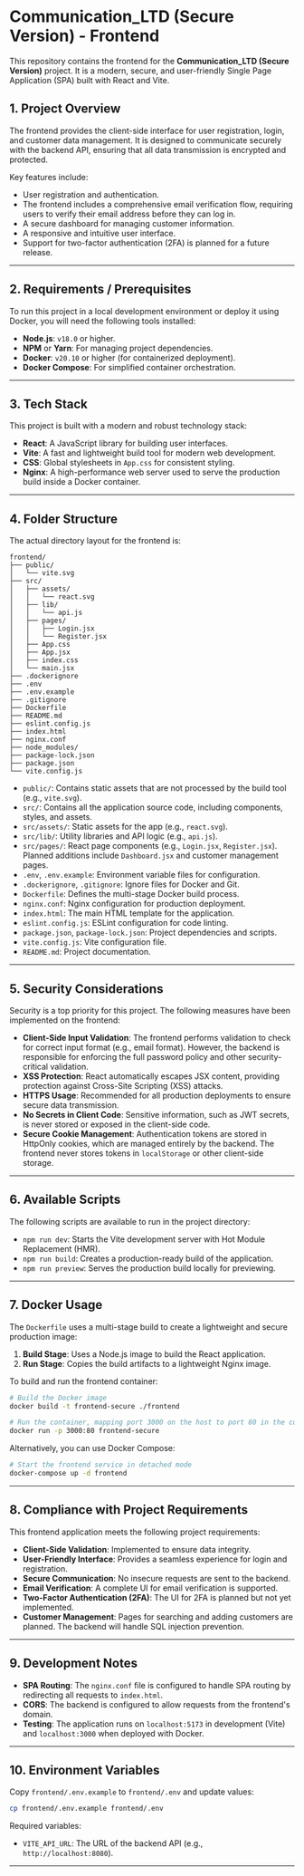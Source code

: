 # Communication_LTD (Secure Version) - Frontend

This repository contains the frontend for the **Communication_LTD (Secure Version)** project. It is a modern, secure, and user-friendly Single Page Application (SPA) built with React and Vite.

## 1. Project Overview

The frontend provides the client-side interface for user registration, login, and customer data management. It is designed to communicate securely with the backend API, ensuring that all data transmission is encrypted and protected.

Key features include:
-   User registration and authentication.
-   The frontend includes a comprehensive email verification flow, requiring users to verify their email address before they can log in.
-   A secure dashboard for managing customer information.
-   A responsive and intuitive user interface.
-   Support for two-factor authentication (2FA) is planned for a future release.

---

## 2. Requirements / Prerequisites

To run this project in a local development environment or deploy it using Docker, you will need the following tools installed:

-   **Node.js**: `v18.0` or higher.
-   **NPM** or **Yarn**: For managing project dependencies.
-   **Docker**: `v20.10` or higher (for containerized deployment).
-   **Docker Compose**: For simplified container orchestration.

---

## 3. Tech Stack

This project is built with a modern and robust technology stack:

-   **React**: A JavaScript library for building user interfaces.
-   **Vite**: A fast and lightweight build tool for modern web development.
-   **CSS**: Global stylesheets in `App.css` for consistent styling.
-   **Nginx**: A high-performance web server used to serve the production build inside a Docker container.

---




## 4. Folder Structure

The actual directory layout for the frontend is:

```
frontend/
├── public/
│   └── vite.svg
├── src/
│   ├── assets/
│   │   └── react.svg
│   ├── lib/
│   │   └── api.js
│   ├── pages/
│   │   ├── Login.jsx
│   │   └── Register.jsx
│   ├── App.css
│   ├── App.jsx
│   ├── index.css
│   └── main.jsx
├── .dockerignore
├── .env
├── .env.example
├── .gitignore
├── Dockerfile
├── README.md
├── eslint.config.js
├── index.html
├── nginx.conf
├── node_modules/
├── package-lock.json
├── package.json
└── vite.config.js
```

-   `public/`: Contains static assets that are not processed by the build tool (e.g., `vite.svg`).
-   `src/`: Contains all the application source code, including components, styles, and assets.
-   `src/assets/`: Static assets for the app (e.g., `react.svg`).
-   `src/lib/`: Utility libraries and API logic (e.g., `api.js`).
-   `src/pages/`: React page components (e.g., `Login.jsx`, `Register.jsx`). Planned additions include `Dashboard.jsx` and customer management pages.
-   `.env`, `.env.example`: Environment variable files for configuration.
-   `.dockerignore`, `.gitignore`: Ignore files for Docker and Git.
-   `Dockerfile`: Defines the multi-stage Docker build process.
-   `nginx.conf`: Nginx configuration for production deployment.
-   `index.html`: The main HTML template for the application.
-   `eslint.config.js`: ESLint configuration for code linting.
-   `package.json`, `package-lock.json`: Project dependencies and scripts.
-   `vite.config.js`: Vite configuration file.
-   `README.md`: Project documentation.

---

## 5. Security Considerations

Security is a top priority for this project. The following measures have been implemented on the frontend:

-   **Client-Side Input Validation**: The frontend performs validation to check for correct input format (e.g., email format). However, the backend is responsible for enforcing the full password policy and other security-critical validation.
-   **XSS Protection**: React automatically escapes JSX content, providing protection against Cross-Site Scripting (XSS) attacks.
-   **HTTPS Usage**: Recommended for all production deployments to ensure secure data transmission.
-   **No Secrets in Client Code**: Sensitive information, such as JWT secrets, is never stored or exposed in the client-side code.
-   **Secure Cookie Management**: Authentication tokens are stored in HttpOnly cookies, which are managed entirely by the backend. The frontend never stores tokens in `localStorage` or other client-side storage.

---

## 6. Available Scripts

The following scripts are available to run in the project directory:

-   `npm run dev`: Starts the Vite development server with Hot Module Replacement (HMR).
-   `npm run build`: Creates a production-ready build of the application.
-   `npm run preview`: Serves the production build locally for previewing.

---

## 7. Docker Usage

The `Dockerfile` uses a multi-stage build to create a lightweight and secure production image:

1.  **Build Stage**: Uses a Node.js image to build the React application.
2.  **Run Stage**: Copies the build artifacts to a lightweight Nginx image.

To build and run the frontend container:

```bash
# Build the Docker image
docker build -t frontend-secure ./frontend

# Run the container, mapping port 3000 on the host to port 80 in the container (where Nginx is listening).
docker run -p 3000:80 frontend-secure
```

Alternatively, you can use Docker Compose:

```bash
# Start the frontend service in detached mode
docker-compose up -d frontend
```

---

## 8. Compliance with Project Requirements

This frontend application meets the following project requirements:

-   **Client-Side Validation**: Implemented to ensure data integrity.
-   **User-Friendly Interface**: Provides a seamless experience for login and registration.
-   **Secure Communication**: No insecure requests are sent to the backend.
-   **Email Verification**: A complete UI for email verification is supported.
-   **Two-Factor Authentication (2FA)**: The UI for 2FA is planned but not yet implemented.
-   **Customer Management**: Pages for searching and adding customers are planned. The backend will handle SQL injection prevention.

---

## 9. Development Notes

-   **SPA Routing**: The `nginx.conf` file is configured to handle SPA routing by redirecting all requests to `index.html`.
-   **CORS**: The backend is configured to allow requests from the frontend's domain.
-   **Testing**: The application runs on `localhost:5173` in development (Vite) and `localhost:3000` when deployed with Docker.

---

## 10. Environment Variables
Copy `frontend/.env.example` to `frontend/.env` and update values:

```bash
cp frontend/.env.example frontend/.env
```

Required variables:

- `VITE_API_URL`: The URL of the backend API (e.g., `http://localhost:8080`).

---

